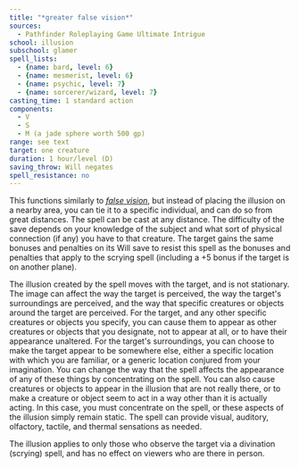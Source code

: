 ```yaml
---
title: "*greater false vision*"
sources:
  - Pathfinder Roleplaying Game Ultimate Intrigue
school: illusion
subschool: glamer
spell_lists:
  - {name: bard, level: 6}
  - {name: mesmerist, level: 6}
  - {name: psychic, level: 7}
  - {name: sorcerer/wizard, level: 7}
casting_time: 1 standard action
components:
  - V
  - S
  - M (a jade sphere worth 500 gp)
range: see text
target: one creature
duration: 1 hour/level (D)
saving_throw: Will negates
spell_resistance: no
---
```


This functions similarly to [*false vision*](/spells/false-vision/), but instead of placing the illusion on a nearby area, you can tie it to a specific individual, and can do so from great distances. The spell can be cast at any distance. The difficulty of the save depends on your knowledge of the subject and what sort of physical connection (if any) you have to that creature. The target gains the same bonuses and penalties on its Will save to resist this spell as the bonuses and penalties that apply to the scrying spell (including a +5 bonus if the target is on another plane).

The illusion created by the spell moves with the target, and is not stationary. The image can affect the way the target is perceived, the way the target's surroundings are perceived, and the way that specific creatures or objects around the target are perceived. For the target, and any other specific creatures or objects you specify, you can cause them to appear as other creatures or objects that you designate, not to appear at all, or to have their appearance unaltered. For the target's surroundings, you can choose to make the target appear to be somewhere else, either a specific location with which you are familiar, or a generic location conjured from your imagination. You can change the way that the spell affects the appearance of any of these things by concentrating on the spell. You can also cause creatures or objects to appear in the illusion that are not really there, or to make a creature or object seem to act in a way other than it is actually acting. In this case, you must concentrate on the spell, or these aspects of the illusion simply remain static. The spell can provide visual, auditory, olfactory, tactile, and thermal sensations as needed.

The illusion applies to only those who observe the target via a divination (scrying) spell, and has no effect on viewers who are there in person.


